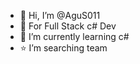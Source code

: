 - 👋 Hi, I’m @AguS011
- 🌠 For Full Stack c# Dev
- 💫 I’m currently learning c#
- ⭐ I’m searching team


<!---
AguS011/AguS011 is a ✨ special ✨ repository because its `README.md` (this file) appears on your GitHub profile.
You can click the Preview link to take a look at your changes.
--->
